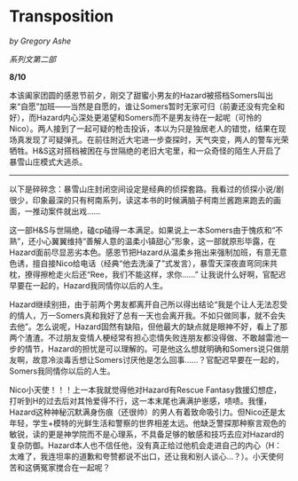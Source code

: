 # Transposition
_by Gregory Ashe_

_系列文第二部_ 

**8/10**

本该阖家团圆的感恩节前夕，刚交了甜蜜小男友的Hazard被搭档Somers叫出来“自愿”加班——当然是自愿的，谁让Somers暂时无家可归（前妻还没有完全和好），而Hazard内心深处更渴望和Somers而不是男友待在一起呢（可怜的Nico）。两人接到了一起可疑的枪击投诉，本以为只是独居老人的错觉，结果在现场真发现了可疑弹孔。在前往附近大宅进一步查探时，天气突变，两人的警车光荣牺牲。H&S这对搭档被困在与世隔绝的老旧大宅里，和一众奇怪的陌生人开启了暴雪山庄模式大逃杀。

****************************************************


以下是碎碎念：暴雪山庄封闭空间设定是经典的侦探套路。我看过的侦探小说/剧很少，印象最深的只有柯南系列，读这本书的时候满脑子柯南兰酱跑来跑去的画面，一推动案件就出戏……


这一部H&S与世隔绝，磕cp磕得一本满足。如果说上一本Somers由于愧疚和“不熟”，还小心翼翼维持“善解人意的温柔小镇甜心”形象，这一部就原形毕露，在Hazard面前尽显恶劣本色。感恩节把Hazard从温柔乡拖出来强制加班，有意无意色诱，擅自接Nico给电话（经典“他去洗澡了”式发言），暴雪天深夜直弯同床共枕，撩得擦枪走火后还“Ree，我们不能这样，求你……” 让我说什么好啊，官配迟早要在一起的，Hazard我同情你以后的人生。



Hazard继续别扭，由于前两个男友都离开自己所以得出结论“我是个让人无法忍受的情人，万一Somers真和我好了总有一天也会离开我。不如只做同事，就不会失去他”。怎么说呢，Hazard固然有缺陷，但他最大的缺点就是眼神不好，看上了那两个渣渣。不过朋友变情人梗经常有担心恋情失败连朋友都没得做、不敢越雷池一步的情节，Hazard的担忧是可以理解的。可是他这么想就明确和Somers说只做朋友啊，故意冷淡毒舌想让Somers讨厌他是怎么回事……？官配迟早要在一起的，Somers我同情你以后的人生。



Nico小天使！！！上一本我就觉得他对Hazard有Rescue Fantasy救援幻想症，打听到H的过去后对其怜爱得不行，这一本末尾也满满护崽感，啧啧。我懂，Hazard这种神秘沉默满身伤痕（还很帅）的男人有着致命吸引力。但Nico还是太年轻，学生+模特的光鲜生活和警察的世界相差太远。他缺乏警探那种察言观色的敏锐，读的更是神学院而不是心理系，不具备足够的敏感和技巧去应对Hazard的复杂防御。Hazard本人也不信任他，没有真正给过他机会走进自己的内心（H：太难了，我连坦率的道歉和夸赞都说不出口，还让我和别人谈心…？）。小天使何苦和这俩冤家搅合在一起呢？

<div style="height: 8rem;"></div>